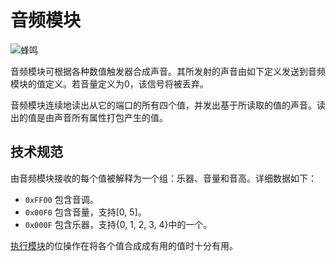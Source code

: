 # 音频模块

![蜂鸣](item:tis3d:module_audio)

音频模块可根据各种数值触发器合成声音。其所发射的声音由如下定义发送到音频模块的值定义。若音量定义为0，该信号将被丢弃。

音频模块连续地读出从它的端口的所有四个值，并发出基于所读取的值的声音。读出的值是由声音所有属性打包产生的值。

## 技术规范
由音频模块接收的每个值被解释为一个组：乐器、音量和音高。详细数据如下：
- `0xFF00` 包含音调。
- `0x00F0` 包含音量，支持[0, 5]。
- `0x000F` 包含乐器，支持{0, 1, 2, 3, 4}中的一个。

[执行模块](module_execution.md)的位操作在将各个值合成成有用的值时十分有用。

